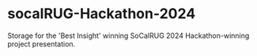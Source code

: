 # socalRUG-Hackathon-2024

Storage for the 'Best Insight' winning SoCalRUG 2024 Hackathon-winning project presentation.
